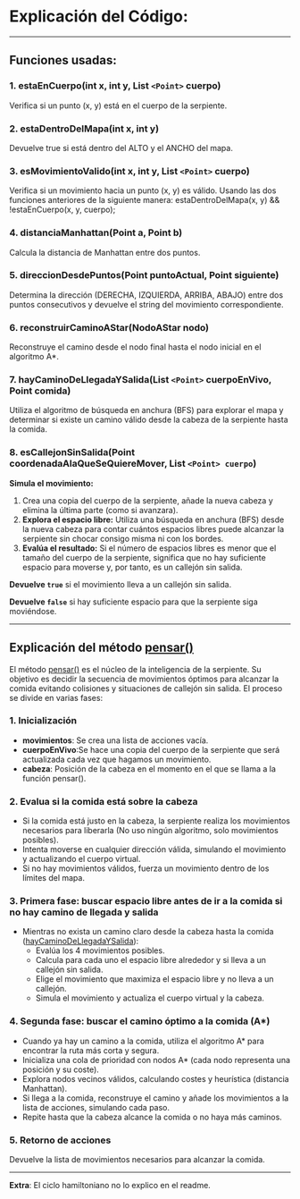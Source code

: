 
# Explicación del Código:

---


## Funciones usadas:

### 1. estaEnCuerpo(int x, int y, List `<Point>` cuerpo)

Verifica si un punto (x, y) está en el cuerpo de la serpiente.


### 2. estaDentroDelMapa(int x, int y)

Devuelve true si está dentro del ALTO y el ANCHO del mapa.


### 3. esMovimientoValido(int x, int y, List `<Point>` cuerpo)

Verifica si un movimiento hacia un punto (x, y) es válido. Usando las dos funciones anteriores de la siguiente manera: estaDentroDelMapa(x, y) && !estaEnCuerpo(x, y, cuerpo);


### 4. distanciaManhattan(Point a, Point b)

Calcula la distancia de Manhattan entre dos puntos.


### 5. direccionDesdePuntos(Point puntoActual, Point siguiente)

Determina la dirección (DERECHA, IZQUIERDA, ARRIBA, ABAJO) entre dos puntos consecutivos y devuelve el string del movimiento correspondiente.


### 6. reconstruirCaminoAStar(NodoAStar nodo)

Reconstruye el camino desde el nodo final hasta el nodo inicial en el algoritmo A*.


### 7. hayCaminoDeLlegadaYSalida(List `<Point>` cuerpoEnVivo, Point comida)

Utiliza el algoritmo de búsqueda en anchura (BFS) para explorar el mapa y determinar si existe un camino válido desde la cabeza de la serpiente hasta la comida.


### 8. esCallejonSinSalida(Point coordenadaAlaQueSeQuiereMover, List `<Point> cuerpo`)

**Simula el movimiento:**

1. Crea una copia del cuerpo de la serpiente, añade la nueva cabeza y elimina la última parte (como si avanzara).
2. **Explora el espacio libre:**
   Utiliza una búsqueda en anchura (BFS) desde la nueva cabeza para contar cuántos espacios libres puede alcanzar la serpiente sin chocar consigo misma ni con los bordes.
3. **Evalúa el resultado:**
   Si el número de espacios libres es menor que el tamaño del cuerpo de la serpiente, significa que no hay suficiente espacio para moverse y, por tanto, es un callejón sin salida.

**Devuelve `true`** si el movimiento lleva a un callejón sin salida.

**Devuelve `false`** si hay suficiente espacio para que la serpiente siga moviéndose.

---


## Explicación del método [pensar()](vscode-file://vscode-app/c:/Users/salva/AppData/Local/Programs/Microsoft%20VS%20Code/resources/app/out/vs/code/electron-sandbox/workbench/workbench.html)

El método [pensar()](vscode-file://vscode-app/c:/Users/salva/AppData/Local/Programs/Microsoft%20VS%20Code/resources/app/out/vs/code/electron-sandbox/workbench/workbench.html) es el núcleo de la inteligencia de la serpiente. Su objetivo es decidir la secuencia de movimientos óptimos para alcanzar la comida evitando colisiones y situaciones de callejón sin salida. El proceso se divide en varias fases:


### 1. Inicialización

* **movimientos**: Se crea una lista de acciones vacía.
* **cuerpoEnVivo**:Se hace una copia del cuerpo de la serpiente que será actualizada cada vez que hagamos un movimiento.
* **cabeza**: Posición de la cabeza en el momento en el que se llama a la función pensar().

### 2. Evalua si la comida está sobre la cabeza

* Si la comida está justo en la cabeza, la serpiente realiza los movimientos necesarios para liberarla (No uso ningún algoritmo, solo movimientos posibles).
* Intenta moverse en cualquier dirección válida, simulando el movimiento y actualizando el cuerpo virtual.
* Si no hay movimientos válidos, fuerza un movimiento dentro de los límites del mapa.

### 3. Primera fase: buscar espacio libre antes de ir a la comida si no hay camino de llegada y salida

* Mientras no exista un camino claro desde la cabeza hasta la comida ([hayCaminoDeLlegadaYSalida](vscode-file://vscode-app/c:/Users/salva/AppData/Local/Programs/Microsoft%20VS%20Code/resources/app/out/vs/code/electron-sandbox/workbench/workbench.html)):
  * Evalúa los 4 movimientos posibles.
  * Calcula para cada uno el espacio libre alrededor y si lleva a un callejón sin salida.
  * Elige el movimiento que maximiza el espacio libre y no lleva a un callejón.
  * Simula el movimiento y actualiza el cuerpo virtual y la cabeza.

### 4. Segunda fase: buscar el camino óptimo a la comida (A*)

* Cuando ya hay un camino a la comida, utiliza el algoritmo A* para encontrar la ruta más corta y segura.
* Inicializa una cola de prioridad con nodos A* (cada nodo representa una posición y su coste).
* Explora nodos vecinos válidos, calculando costes y heurística (distancia Manhattan).
* Si llega a la comida, reconstruye el camino y añade los movimientos a la lista de acciones, simulando cada paso.
* Repite hasta que la cabeza alcance la comida o no haya más caminos.

### 5. Retorno de acciones

Devuelve la lista de movimientos necesarios para alcanzar la comida.


---



**Extra**: El ciclo hamiltoniano no lo explico en el readme.
